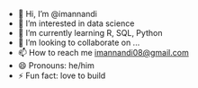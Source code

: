 - 👋 Hi, I’m @imannandi
- 👀 I’m interested in data science
- 🌱 I’m currently learning R, SQL, Python
- 💞️ I’m looking to collaborate on ...
- 📫 How to reach me imannandi08@gmail.com
- 😄 Pronouns: he/him
- ⚡ Fun fact: love to build

<!---
imannandi/imannandi is a ✨ special ✨ repository because its `README.md` (this file) appears on your GitHub profile.
You can click the Preview link to take a look at your changes.
--->
